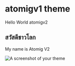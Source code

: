 # atomigv1 theme

Hello World atomigv2

## สวัสดีชาวโลก
My name is Atomig V2

![A screenshot of your theme](https://f.cloud.github.com/assets/69169/2289498/4c3cb0ec-a009-11e3-8dbd-077ee11741e5.gif)

